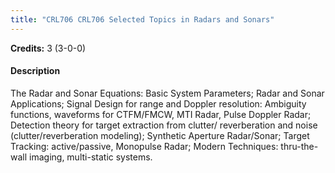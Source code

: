 ```yaml
---
title: "CRL706 CRL706 Selected Topics in Radars and Sonars"
---
```

**Credits:** 3 (3-0-0)

#### Description
The Radar and Sonar Equations: Basic System Parameters; Radar and Sonar Applications; Signal Design for range and Doppler resolution: Ambiguity functions, waveforms for CTFM/FMCW, MTI Radar, Pulse Doppler Radar; Detection theory for target extraction from clutter/ reverberation and noise (clutter/reverberation modeling); Synthetic Aperture Radar/Sonar; Target Tracking: active/passive, Monopulse Radar; Modern Techniques: thru-the-wall imaging, multi-static systems.